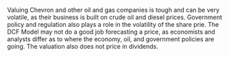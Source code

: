 Valuing Chevron and other oil and gas companies is tough and can be very volatile, as their business is built on crude oil and diesel prices. Government policy and regulation also plays a role in the volatility of the share prie. The DCF Model may not do a good job forecasting a price, as economists and analysts differ as to where the economy, oil, and government policies are going. The valuation also does not price in dividends.
